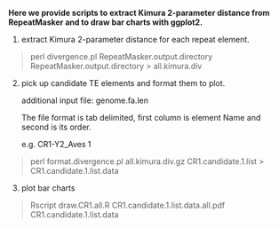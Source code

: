 **Here we provide scripts to extract Kimura 2-parameter distance from RepeatMasker and to draw bar charts with ggplot2.**

1. extract Kimura 2-parameter distance for each repeat element.
 
  > perl divergence.pl RepeatMasker.output.directory RepeatMasker.output.directory > all.kimura.div
  
2. pick up candidate TE elements and format them to plot.

   additional input file: genome.fa.len

   The file format is tab delimited, first column is element Name and second is its order. 
  
    e.g. CR1-Y2_Aves     1

  > perl format.divergence.pl all.kimura.div.gz CR1.candidate.1.list > CR1.candidate.1.list.data
 
3. plot bar charts

  > Rscript draw.CR1.all.R CR1.candidate.1.list.data.all.pdf CR1.candidate.1.list.data


